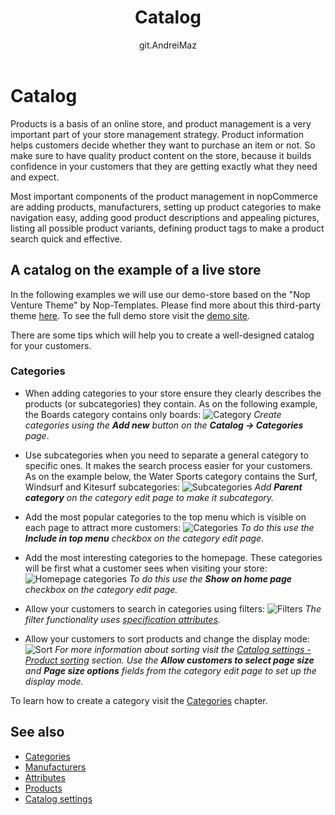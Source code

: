 ﻿---
title: Catalog
uid: en/running-your-store/catalog/index
author: git.AndreiMaz
contributors: git.exileDev, git.dunaenko, git.IvanIvanIvanov, git.mariannk
---

# Catalog

Products is a basis of an online store, and product management is a very important part of your store management strategy. Product information helps customers decide whether they want to purchase an item or not. So make sure to have quality product content on the store, because it builds confidence in your customers that they are getting exactly what they need and expect.

Most important components of the product management in nopCommerce are adding products, manufacturers, setting up product categories to make navigation easy, adding good product descriptions and appealing pictures, listing all possible product variants, defining product tags to make a product search quick and effective.

## A catalog on the example of a live store
In the following examples we will use our demo-store based on the "Nop Venture Theme" by Nop-Templates. Please find more about this third-party theme [here](https://www.nopcommerce.com/nop-venture-theme-14-plugins-nop-templatescom). To see the full demo store visit the [demo site](https://frontend.nopcommerce.com/?choosetheme=2).

There are some tips which will help you to create a well-designed catalog for your customers.

### Categories

- When adding categories to your store ensure they clearly describes the products (or subcategories) they contain. As on the following example, the Boards category contains only boards: ![Category](_static/index/category.jpg) *Create categories using the **Add new** button on the **Catalog → Categories** page*.

- Use subcategories when you need to separate a general category to specific ones. It makes the search process easier for your customers. As on the example below, the Water Sports category contains the Surf, Windsurf and Kitesurf subcategories: ![Subcategories](_static/index/subcategories.jpg) *Add **Parent category** on the category edit page to make it subcategory.*

- Add the most popular categories to the top menu which is visible on each page to attract more customers: ![Categories](_static/index/categories.jpg) *To do this use the **Include in top menu** checkbox on the category edit page.*

- Add the most interesting categories to the homepage. These categories will be first what a customer sees when visiting your store: ![Homepage categories](_static/index/homepage-categories.jpg) *To do this use the **Show on home page** checkbox on the category edit page.*

- Allow your customers to search in categories using filters: ![Filters](_static/index/filters.jpg) *The filter functionality uses [specification attributes](xref:en/running-your-store/catalog/products/specification-attributes).*

- Allow your customers to sort products and change the display mode: ![Sort](_static/index/sort.jpg) *For more information about sorting visit the [Catalog settings - Product sorting](xref:en/running-your-store/catalog/catalog-settings#product-sorting) section. Use the **Allow customers to select page size** and **Page size options** fields from the category edit page to set up the display mode.*

To learn how to create a category visit the [Categories](xref:en/running-your-store/catalog/categories) chapter.

## See also

* [Categories](xref:en/running-your-store/catalog/categories)
* [Manufacturers](xref:en/running-your-store/catalog/manufacturers)
* [Attributes](xref:en/running-your-store/catalog/products/product-attributes)
* [Products](xref:en/running-your-store/catalog/products/index)
* [Catalog settings](xref:en/running-your-store/catalog/catalog-settings)

